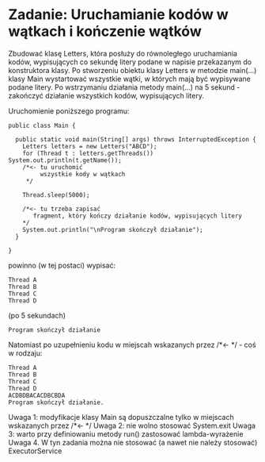 # Zadanie: Uruchamianie kodów w wątkach i kończenie wątków

Zbudować klasę Letters, która posłuży do równoległego uruchamiania kodów, wypisujących co sekundę litery podane w napisie przekazanym do konstruktora klasy.
Po stworzeniu obiektu klasy Letters w metodzie main(...) klasy Main wystartować wszystkie wątki, w których mają być wypisywane podane litery.
Po wstrzymaniu działania metody main(...) na 5 sekund - zakończyć działanie wszystkich kodów, wypisujących litery.

Uruchomienie poniższego programu:

    public class Main {

      public static void main(String[] args) throws InterruptedException {
        Letters letters = new Letters("ABCD");
        for (Thread t : letters.getThreads()) System.out.println(t.getName());
        /*<- tu uruchomić 
             wszystkie kody w wątkach 
         */

        Thread.sleep(5000);

        /*<- tu trzeba zapisać
           fragment, który kończy działanie kodów, wypisujących litery 
        */
        System.out.println("\nProgram skończył działanie");
      }

    }

powinno (w tej postaci) wypisać:

    Thread A
    Thread B
    Thread C
    Thread D

(po 5 sekundach)

    Program skończył działanie

Natomiast po uzupełnieniu kodu w miejscah wskazanych przez /*<-   */ - coś w rodzaju:

    Thread A
    Thread B
    Thread C
    Thread D
    ACDBDBACACDBCBDA
    Program skończył działanie.

Uwaga 1: modyfikacje klasy Main są dopuszczalne tylko w miejscach wskazanych przez /*<- */
Uwaga 2: nie wolno stosować System.exit
Uwaga 3: warto przy definiowaniu metody run() zastosować lambda-wyrażenie
Uwaga 4. W tyn zadania można nie stosować (a nawet nie należy stosować) ExecutorService
